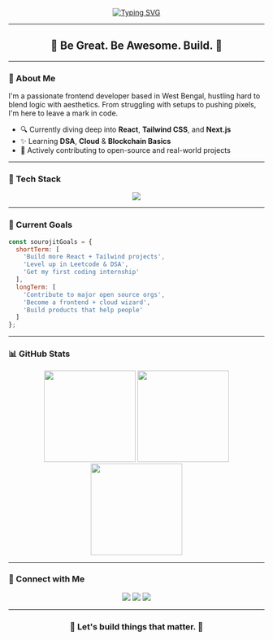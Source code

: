 <!-- Typing animation intro -->
<p align="center">
  <a href="https://git.io/typing-svg">
    <img src="https://readme-typing-svg.demolab.com?font=JetBrains+Mono&weight=600&size=28&duration=3000&pause=1000&color=61DAFB&center=true&vCenter=true&random=false&width=600&height=100&lines=Sourojit+Banerjee;Frontend+Dev+%7C+Open+Source+Contributor" alt="Typing SVG" />
  </a>
</p>

---

<h2 align="center">🚀 Be Great. Be Awesome. Build. 🚀</h2>

---

### 🔎 About Me
I'm a passionate frontend developer based in West Bengal, hustling hard to blend logic with aesthetics. From struggling with setups to pushing pixels, I'm here to leave a mark in code.

- 🔍 Currently diving deep into **React**, **Tailwind CSS**, and **Next.js**
- ✨ Learning **DSA**, **Cloud** & **Blockchain Basics**
- 🚀 Actively contributing to open-source and real-world projects

---

### 🔧 Tech Stack
<p align="center">
  <img src="https://skillicons.dev/icons?i=js,ts,react,nextjs,tailwind,html,css,python,cpp,git,github,vscode,figma,docker,aws" />
</p>

---

### 🚀 Current Goals
```js
const sourojitGoals = {
  shortTerm: [
    'Build more React + Tailwind projects',
    'Level up in Leetcode & DSA',
    'Get my first coding internship'
  ],
  longTerm: [
    'Contribute to major open source orgs',
    'Become a frontend + cloud wizard',
    'Build products that help people'
  ]
};
```

---

### 📊 GitHub Stats
<p align="center">
  <img height="180em" src="https://github-readme-stats.vercel.app/api?username=sourojitbanerjee&show_icons=true&theme=react&hide_border=true&include_all_commits=true&count_private=true"/>
  <img height="180em" src="https://github-readme-stats.vercel.app/api/top-langs/?username=sourojitbanerjee&layout=compact&langs_count=8&theme=react&hide_border=true"/>
  <img height="180em" src="https://github-readme-streak-stats.herokuapp.com/?user=sourojitbanerjee&theme=react&hide_border=true"/>
</p>

---

### 👤 Connect with Me
<p align="center">
  <a href="mailto:sourojitbanerjee159@gmail.com"><img src="https://img.shields.io/badge/Gmail-D14836?style=flat&logo=gmail&logoColor=white"></a>
  <a href="https://linkedin.com/in/sourojit-banerjee-50458525a/"><img src="https://img.shields.io/badge/LinkedIn-blue?style=flat&logo=linkedin&logoColor=white"></a>
  <a href="https://twitter.com/sourojitbanerj2"><img src="https://img.shields.io/badge/Twitter-1DA1F2?style=flat&logo=twitter&logoColor=white"></a>
</p>

---

<h3 align="center">🌟 Let's build things that matter. 🌟</h3>
